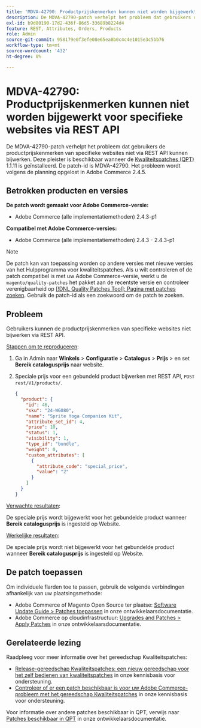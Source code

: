 ```yaml
---
title: 'MDVA-42790: Productprijskenmerken kunnen niet worden bijgewerkt voor specifieke websites via REST API'
description: De MDVA-42790-patch verhelpt het probleem dat gebruikers de productprijskenmerken van specifieke websites niet via REST API kunnen bijwerken. Deze patch is beschikbaar wanneer [Quality Patches Tool (QPT)] (/help/announcements/adobe-commerce-announcements/magento-quality-patches-released-new-tool-to-self-serve-quality-patches.md) 1.1.11 is geïnstalleerd. De patch-id is MDVA-42790. Het probleem wordt volgens de planning opgelost in Adobe Commerce 2.4.5.
exl-id: b9d80190-17d2-436f-86d5-33689b8224d4
feature: REST, Attributes, Orders, Products
role: Admin
source-git-commit: 958179e0f3efe08e65ea8b0c4c4e1015e3c5bb76
workflow-type: tm+mt
source-wordcount: '432'
ht-degree: 0%

---
```


# MDVA-42790: Productprijskenmerken kunnen niet worden bijgewerkt voor specifieke websites via REST API

De MDVA-42790-patch verhelpt het probleem dat gebruikers de productprijskenmerken van specifieke websites niet via REST API kunnen bijwerken. Deze pleister is beschikbaar wanneer de [Kwaliteitspatches (QPT)](/help/announcements/adobe-commerce-announcements/magento-quality-patches-released-new-tool-to-self-serve-quality-patches.md) 1.1.11 is geïnstalleerd. De patch-id is MDVA-42790. Het probleem wordt volgens de planning opgelost in Adobe Commerce 2.4.5.

## Betrokken producten en versies

**De patch wordt gemaakt voor Adobe Commerce-versie:**

* Adobe Commerce (alle implementatiemethoden) 2.4.3-p1

**Compatibel met Adobe Commerce-versies:**

* Adobe Commerce (alle implementatiemethoden) 2.4.3 - 2.4.3-p1

>[!NOTE]
>
>De patch kan van toepassing worden op andere versies met nieuwe versies van het Hulpprogramma voor kwaliteitspatches. Als u wilt controleren of de patch compatibel is met uw Adobe Commerce-versie, werkt u de `magento/quality-patches` het pakket aan de recentste versie en controleer verenigbaarheid op [[!DNL Quality Patches Tool]: Pagina met patches zoeken](https://devdocs.magento.com/quality-patches/tool.html#patch-grid). Gebruik de patch-id als een zoekwoord om de patch te zoeken.

## Probleem

Gebruikers kunnen de productprijskenmerken van specifieke websites niet bijwerken via REST API.

<u>Stappen om te reproduceren</u>:

1. Ga in Admin naar **Winkels** > **Configuratie** > **Catalogus** > **Prijs** > en set **Bereik catalogusprijs** naar website.
1. Speciale prijs voor een gebundeld product bijwerken met REST API, `POST rest/V1/products/`.

   ```JSON
   {
     "product": {
       "id": 46,
       "sku": "24-WG080",
       "name": "Sprite Yoga Companion Kit",
       "attribute_set_id": 4,
       "price": 10,
       "status": 1,
       "visibility": 1,
       "type_id": "bundle",
       "weight": 0,
       "custom_attributes": [
         {
           "attribute_code": "special_price",
           "value": "2"
         }
       ]
     }
   }
   ```

<u>Verwachte resultaten</u>:

De speciale prijs wordt bijgewerkt voor het gebundelde product wanneer **Bereik catalogusprijs** is ingesteld op Website.

<u>Werkelijke resultaten</u>:

De speciale prijs wordt niet bijgewerkt voor het gebundelde product wanneer **Bereik catalogusprijs** is ingesteld op Website.

## De patch toepassen

Om individuele flarden toe te passen, gebruik de volgende verbindingen afhankelijk van uw plaatsingsmethode:

* Adobe Commerce of Magento Open Source ter plaatse: [Software Update Guide > Patches toepassen](https://devdocs.magento.com/guides/v2.4/comp-mgr/patching/mqp.html) in onze ontwikkelaarsdocumentatie.
* Adobe Commerce op cloudinfrastructuur: [Upgrades and Patches > Apply Patches](https://devdocs.magento.com/cloud/project/project-patch.html) in onze ontwikkelaarsdocumentatie.

## Gerelateerde lezing

Raadpleeg voor meer informatie over het gereedschap Kwaliteitspatches:

* [Release-gereedschap Kwaliteitspatches: een nieuw gereedschap voor het zelf bedienen van kwaliteitspatches](/help/announcements/adobe-commerce-announcements/magento-quality-patches-released-new-tool-to-self-serve-quality-patches.md) in onze kennisbasis voor ondersteuning.
* [Controleer of er een patch beschikbaar is voor uw Adobe Commerce-probleem met het gereedschap Kwaliteitspatches](/help/support-tools/patches-available-in-qpt-tool/check-patch-for-magento-issue-with-magento-quality-patches.md) in onze kennisbasis voor ondersteuning.

Voor informatie over andere patches beschikbaar in QPT, verwijs naar [Patches beschikbaar in QPT](https://devdocs.magento.com/quality-patches/tool.html#patch-grid) in onze ontwikkelaarsdocumentatie.
